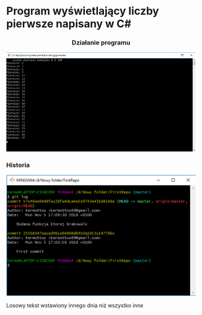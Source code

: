 # Program wyświetlający liczby pierwsze napisany w C#


### <p align = "center">Działanie programu
![Obrazek](/img/1.png)

### Historia
![Obrazek2](/img/2.png)


Losowy tekst wstawiony innego dnia niż wszystko inne
